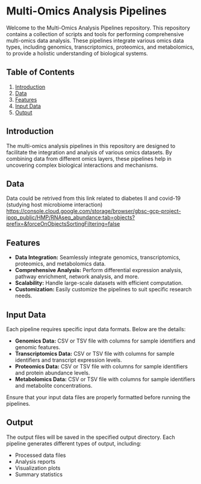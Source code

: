 # Multi-Omics Analysis Pipelines

Welcome to the Multi-Omics Analysis Pipelines repository. This repository contains a collection of scripts and tools for performing comprehensive multi-omics data analysis. These pipelines integrate various omics data types, including genomics, transcriptomics, proteomics, and metabolomics, to provide a holistic understanding of biological systems.

## Table of Contents
1. [Introduction](#introduction)
2. [Data](#data)
3. [Features](#features)
4. [Input Data](#input-data)
5. [Output](#output)

## Introduction

The multi-omics analysis pipelines in this repository are designed to facilitate the integration and analysis of various omics datasets. By combining data from different omics layers, these pipelines help in uncovering complex biological interactions and mechanisms.

## Data
Data could be retrived from this link related to diabetes II and covid-19 (studying host microbiome interaction) https://console.cloud.google.com/storage/browser/gbsc-gcp-project-ipop_public/HMP/RNAseq_abundance;tab=objects?prefix=&forceOnObjectsSortingFiltering=false

## Features
- **Data Integration:** Seamlessly integrate genomics, transcriptomics, proteomics, and metabolomics data.
- **Comprehensive Analysis:** Perform differential expression analysis, pathway enrichment, network analysis, and more.
- **Scalability:** Handle large-scale datasets with efficient computation.
- **Customization:** Easily customize the pipelines to suit specific research needs.

## Input Data

Each pipeline requires specific input data formats. Below are the details:

- **Genomics Data:** CSV or TSV file with columns for sample identifiers and genomic features.
- **Transcriptomics Data:** CSV or TSV file with columns for sample identifiers and transcript expression levels.
- **Proteomics Data:** CSV or TSV file with columns for sample identifiers and protein abundance levels.
- **Metabolomics Data:** CSV or TSV file with columns for sample identifiers and metabolite concentrations.

Ensure that your input data files are properly formatted before running the pipelines.

## Output

The output files will be saved in the specified output directory. Each pipeline generates different types of output, including:

- Processed data files
- Analysis reports
- Visualization plots
- Summary statistics
